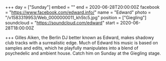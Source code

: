 +++
day = ["Sunday"]
embed = ""
end = 2020-06-28T20:00:00Z
facebook = "https://www.facebook.com/edward.info/"
name = "Edward"
photo = "/v1583319953/Web_0000000011_kh5tc5.jpg"
position = ["Giegling"]
soundcloud = "https://soundcloud.com/edward"
start = 2020-06-28T18:00:00Z

+++
Gilles Aiken, the Berlin DJ better known as Edward, makes shadowy club tracks with a surrealistic edge. Much of Edward his music is based on samples and edits, which he playfully manipulates into a blend of psychedelic and ambient house. Catch him on Sunday at the Giegling stage.